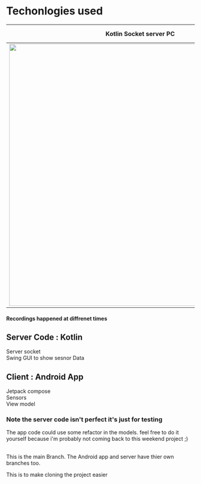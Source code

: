 
# Techonlogies used

| Kotlin Socket server PC  | Android Jetpack Compose Application |
| ------------- | ------------- |
| <img src= "https://user-images.githubusercontent.com/20628286/171086480-38a3a7f5-67bc-417d-853e-cf5e0e13cea4.gif" width ="700">|   <img src= "https://user-images.githubusercontent.com/20628286/171086474-05156e46-28e3-485e-b819-c2f33ac6db6f.gif" width ="200">
#### Recordings happened at diffrenet times 

## Server Code : Kotlin
Server socket <br>
Swing GUI to show sesnor Data


## Client : Android App
Jetpack compose <br>
Sensors <br>
View model


### Note the server code isn't perfect it's just for testing

The app code could use some refactor in the models.
feel free to do it yourself because i'm probably not coming back to this weekend project ;)

<br>
This is the main Branch. 
The Android app and server have thier own branches too.

This is to make cloning the project easier 
